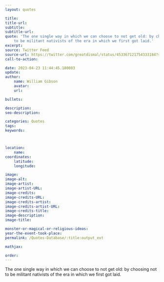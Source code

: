 ```yaml
---
layout: quotes

title:
title-url:
subtitle:
subtitle-url:
quote: 'The one single way in which we can choose to not get old: by choosing not
    to be militant nativists of the era in which we first got laid.'
excerpt:
source: Twitter Feed
source-url: https://twitter.com/greatdismal/status/453367121754333184?s=61&t=xLITO7YGW5a-jEqio72W9A'
call-to-action:

date: 2023-04-23 11:44:45.180083
update:
author:
    name: William Gibson
    avatar:
    url:

bullets:

description:
seo-description:

categories: Quotes
tags:
keywords:



location:
    name:
coordinates:
    latitude:
    longitude:

image:
image-alt:
image-artist:
image-artist-URL:
image-credits:
image-credits-URL:
image-credits-artist:
image-credits-artist-URL:
image-credits-title:
image-description:
image-title:

monster-or-magical-or-religious-ideas:
year-the-event-took-place:
permalink: /Quotes-Database/:title:output_ext

mathjax:

order:
---
```


The one single way in which we can choose to not get old: by choosing not to be militant nativists of the era in which we first got laid.